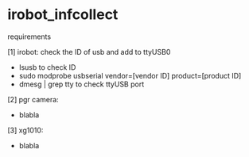 # irobot_infcollect

requirements

[1] irobot: check the ID of usb and add to ttyUSB0
- lsusb to check ID
- sudo modprobe usbserial vendor=[vendor ID] product=[product ID]
- dmesg | grep tty to check ttyUSB port

[2] pgr camera: 
- blabla

[3] xg1010:
- blabla
